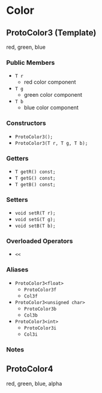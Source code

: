 # Color

## ProtoColor3 (Template)

red, green, blue

### Public Members
  - `T r`
    - red color component
  - `T g`
    - green color component
  - `T b`
    - blue color component

### Constructors
  - `ProtoColor3();`
  - `ProtoColor3(T r, T g, T b);`

### Getters
  - `T getR() const;`
  - `T getG() const;`
  - `T getB() const;`

### Setters
  - `void setR(T r);`
  - `void setG(T g);`
  - `void setB(T b);`

### Overloaded Operators
  - `<<`

### Aliases
  - `ProtoColor3<float>`
    - `ProtoColor3f`
    - `Col3f`
  - `ProtoColor3<unsigned char>`
    - `ProtoColor3b`
    - `Col3b`
  - `ProtoColor3<int>`
    - `ProtoColor3i`
    - `Col3i`

### Notes

## ProtoColor4

red, green, blue, alpha